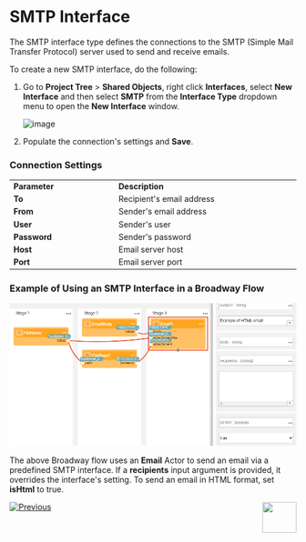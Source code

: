# SMTP Interface

The SMTP interface type defines the connections to the SMTP (Simple Mail Transfer Protocol) server used to send and receive emails. 

To create a new SMTP interface, do the following:

1. Go to **Project Tree** > **Shared Objects**, right click **Interfaces**, select **New Interface** and then select **SMTP** from the **Interface Type** dropdown menu to open the **New Interface** window.

   ![image](images/08_smtp_1.PNG)

2. Populate the connection's settings and **Save**.

### Connection Settings


<table>
<tbody>
<tr>
<td width="300pxl"><strong>Parameter</strong></td>
<td width="600pxl"><strong>Description</strong></td>
</tr>
<tr>
<td><strong>To</strong></td>
<td>Recipient's email address</td>
</tr>
<tr>
<td><strong>From</strong></td>
<td>Sender's email address</td>
</tr>
<tr>
<td><strong>User</strong></td>
<td>Sender's user</td>
</tr>
<tr>
<td><strong>Password&nbsp;</strong></td>
<td>Sender's password</td>
</tr>
<tr>
<td><strong>Host</strong></td>
<td>Email server host</td>
</tr>
<tr>
<td><strong>Port</strong></td>
<td>Email server port</td>
</tr>
</tbody>
</table>



### Example of Using an SMTP Interface in a Broadway Flow

![image](images/08_smtp_3.PNG)

The above Broadway flow uses an **Email** Actor to send an email via a predefined SMTP interface. If a **recipients** input argument is provided, it overrides the interface's setting. To send an email in HTML format, set **isHtml** to true. 



[![Previous](/articles/images/Previous.png)](07_custom_interface.md)[<img align="right" width="60" height="54" src="/articles/images/Next.png">](09_redis_interface.md) 
